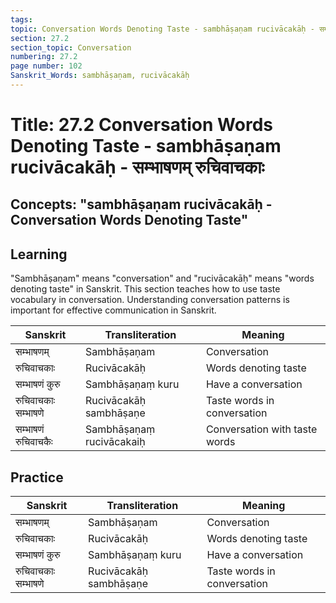 ```yaml
---
tags:
topic: Conversation Words Denoting Taste - sambhāṣaṇam rucivācakāḥ - सम्भाषणम् रुचिवाचकाः
section: 27.2
section_topic: Conversation
numbering: 27.2
page number: 102
Sanskrit_Words: sambhāṣaṇam, rucivācakāḥ
---
```

# Title: 27.2 Conversation Words Denoting Taste - sambhāṣaṇam rucivācakāḥ - सम्भाषणम् रुचिवाचकाः
## Concepts: "sambhāṣaṇam rucivācakāḥ - Conversation Words Denoting Taste"

## Learning
"Sambhāṣaṇam" means "conversation" and "rucivācakāḥ" means "words denoting taste" in Sanskrit. This section teaches how to use taste vocabulary in conversation. Understanding conversation patterns is important for effective communication in Sanskrit.

| Sanskrit           | Transliteration      | Meaning                          |
| ------------------ | -------------------- | -------------------------------- |
| सम्भाषणम्         | Sambhāṣaṇam          | Conversation                     |
| रुचिवाचकाः        | Rucivācakāḥ          | Words denoting taste             |
| सम्भाषणं कुरु     | Sambhāṣaṇaṃ kuru     | Have a conversation               |
| रुचिवाचकाः सम्भाषणे | Rucivācakāḥ sambhāṣaṇe | Taste words in conversation    |
| सम्भाषणं रुचिवाचकैः | Sambhāṣaṇaṃ rucivācakaiḥ | Conversation with taste words |

## Practice
| Sanskrit           | Transliteration      | Meaning                          |
| ------------------ | -------------------- | -------------------------------- |
| सम्भाषणम्         | Sambhāṣaṇam          | Conversation                     |
| रुचिवाचकाः        | Rucivācakāḥ          | Words denoting taste             |
| सम्भाषणं कुरु     | Sambhāṣaṇaṃ kuru     | Have a conversation               |
| रुचिवाचकाः सम्भाषणे | Rucivācakāḥ sambhāṣaṇe | Taste words in conversation    |
